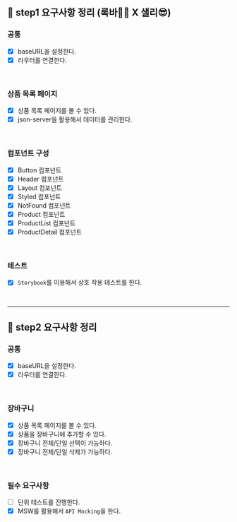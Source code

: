 ## 📄 step1 요구사항 정리 (록바💪🏽 X 샐리😎)

### 공통

- [x] baseURL을 설정한다.
- [x] 라우터를 연결한다.

<br>

### 상품 목록 페이지

- [x] 상품 목록 페이지를 볼 수 있다.
- [x] json-server을 활용해서 데이터를 관리한다.

<br>

### 컴포넌트 구성

- [x] Button 컴포넌트
- [x] Header 컴포넌트
- [x] Layout 컴포넌트
- [x] Styled 컴포넌트
- [x] NotFound 컴포넌트
- [x] Product 컴포넌트
- [x] ProductList 컴포넌트
- [x] ProductDetail 컴포넌트

<br>

### 테스트

- [x] `Storybook`를 이용해서 상호 작용 테스트를 한다.

<br>

---

## 📄 step2 요구사항 정리

### 공통

- [x] baseURL을 설정한다.
- [x] 라우터를 연결한다.

<br>

### 장바구니

- [x] 상품 목록 페이지를 볼 수 있다.
- [x] 상품을 장바구니에 추가할 수 있다.
- [x] 장바구니 전체/단일 선택이 가능하다.
- [x] 장바구니 전체/단일 삭제가 가능하다.

<br>

### 필수 요구사항

- [ ] 단위 테스트를 진행한다.
- [x] MSW를 활용해서 `API Mocking`을 한다.

<br>
